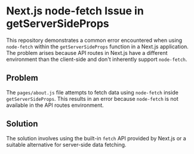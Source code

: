 # Next.js node-fetch Issue in getServerSideProps

This repository demonstrates a common error encountered when using `node-fetch` within the `getServerSideProps` function in a Next.js application.  The problem arises because API routes in Next.js have a different environment than the client-side and don't inherently support `node-fetch`.

## Problem

The `pages/about.js` file attempts to fetch data using `node-fetch` inside `getServerSideProps`.  This results in an error because `node-fetch` is not available in the API routes environment.

## Solution

The solution involves using the built-in `fetch` API provided by Next.js or a suitable alternative for server-side data fetching.